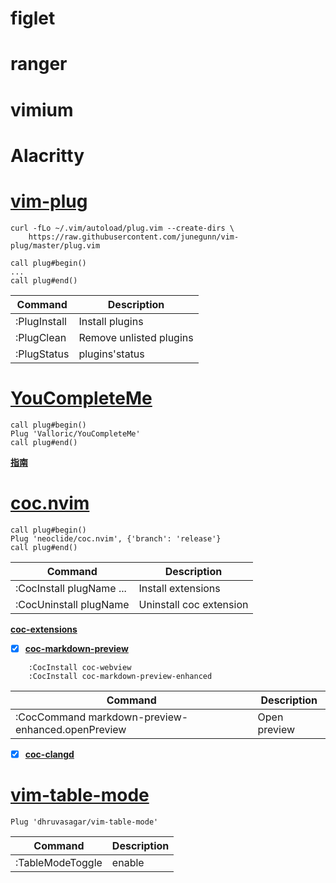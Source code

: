 # figlet
# ranger
# vimium
# Alacritty
# [vim-plug](https://github.com/junegunn/vim-plug)
```
curl -fLo ~/.vim/autoload/plug.vim --create-dirs \
    https://raw.githubusercontent.com/junegunn/vim-plug/master/plug.vim
```

    call plug#begin()
    ...
    call plug#end()


|Command|Description|
|---    |---    |
|:PlugInstall|Install plugins|
|:PlugClean|Remove unlisted plugins|
|:PlugStatus|plugins'status|

# [YouCompleteMe](https://github.com/ycm-core/YouCompleteMe)
    call plug#begin()
    Plug 'Valloric/YouCompleteMe'
    call plug#end()
**[指南](https://github.com/ycm-core/YouCompleteMe/wiki/Full-Installation-Guide)**

# [coc.nvim](https://github.com/neoclide/coc.nvim)
    call plug#begin()
    Plug 'neoclide/coc.nvim', {'branch': 'release'}
    call plug#end()



|Command|Description|
|---    |---    |
|:CocInstall plugName ... |Install extensions|
|:CocUninstall plugName |Uninstall coc extension|

**[coc-extensions](https://github.com/neoclide/coc.nvim/wiki/Using-coc-extensions)**

- [x] **[coc-markdown-preview](https://github.com/weirongxu/coc-markdown-preview-enhanced)**
```
    :CocInstall coc-webview
    :CocInstall coc-markdown-preview-enhanced
```
|Command|Description|
|---    |---    |
|:CocCommand markdown-preview-enhanced.openPreview      |Open preview   |

- [x] **[coc-clangd](https://github.com/clangd/coc-clangd)**

# [vim-table-mode](https://github.com/dhruvasagar/vim-table-mode)
```
Plug 'dhruvasagar/vim-table-mode'
```

| Command          | Description |
|------------------|-------------|
| :TableModeToggle | enable      |

